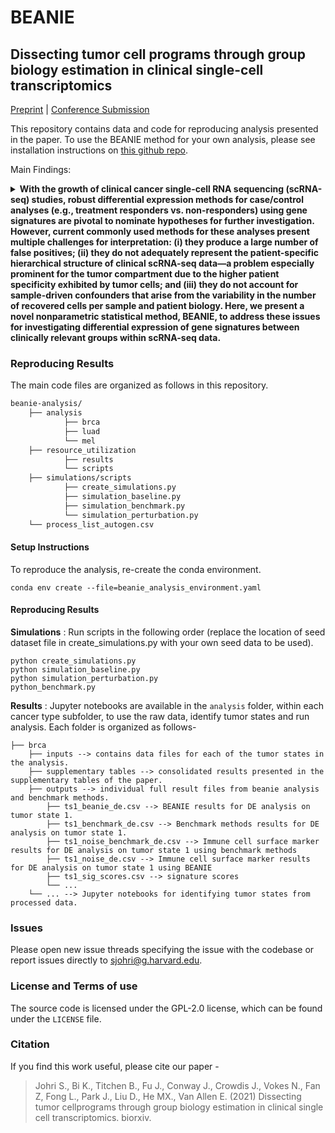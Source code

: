 # BEANIE

## Dissecting tumor cell programs through group biology estimation in clinical single-cell transcriptomics

[Preprint](https://www.biorxiv.org/content/10.1101/2021.10.22.465130v2.full) | [Conference Submission](https://aacrjournals.org/cancerres/article/83/7_Supplement/1120/722439/Abstract-1120-Dissecting-tumor-cell-programs)

This repository contains data and code for reproducing analysis presented in the paper. To use the BEANIE method for your own analysis, please see installation instructions on [this github repo](https://github.com/vanallenlab/beanie). 

Main Findings:
<details>
    
  <summary>
      <b>With the growth of clinical cancer single-cell RNA sequencing (scRNA-seq) studies, robust differential expression methods for case/control analyses (e.g., treatment responders vs. non-responders) using gene signatures are pivotal to nominate hypotheses for further investigation. However, current commonly used methods for these analyses present multiple challenges for interpretation: (i) they produce a large number of false positives; (ii) they do not adequately represent the patient-specific hierarchical structure of clinical scRNA-seq data—a problem especially prominent for the tumor compartment due to the higher patient specificity exhibited by tumor cells; and (iii) they do not account for sample-driven confounders that arise from the variability in the number of recovered cells per sample and patient biology. Here, we present a novel nonparametric statistical method, BEANIE, to address these issues for investigating differential expression of gene signatures between clinically relevant groups within scRNA-seq data.</b>
  </summary>

1. We benchmark BEANIE's performance relative to conventional methods used in differential gene signature expression analysis scRNA-seq datasets using simulated datasets, and find superior sensitivity-specificity trade-off.
2. We demonstrate BEANIE's use in real-world clinical datasets in breast cancer, lung cancer and melanoma.
3. Overall, BEANIE provides a methodological strategy to inform biological insights into unique and shared differentially expressed gene signatures across different tumor states, with utility in single-study, meta-analysis, and cross-validation across cell types.
</details>

<!-- ### Updates
 -->

### Reproducing Results
The main code files are organized as follows in this repository.

```bash
beanie-analysis/
	├── analysis
    		├── brca
    		├── luad
    		└── mel
	├── resource_utilization
    		├── results
    		└── scripts
	├── simulations/scripts
    		├── create_simulations.py
    		├── simulation_baseline.py
    		├── simulation_benchmark.py
    		└── simulation_perturbation.py
	└── process_list_autogen.csv
```

#### Setup Instructions
To reproduce the analysis, re-create the conda environment.

```
conda env create --file=beanie_analysis_environment.yaml
```

#### Reproducing Results

**Simulations** : Run scripts in the following order (replace the location of seed dataset file in create_simulations.py with your own seed data to be used).
```
python create_simulations.py
python simulation_baseline.py
python simulation_perturbation.py
python_benchmark.py
```

**Results** : Jupyter notebooks are available in the `analysis` folder, within each cancer type subfolder, to use the raw data, identify tumor states and run analysis. Each folder is organized as follows-

	├── brca
        ├── inputs --> contains data files for each of the tumor states in the analysis.
        ├── supplementary tables --> consolidated results presented in the supplementary tables of the paper.
        ├── outputs --> individual full result files from beanie analysis and benchmark methods.
            ├── ts1_beanie_de.csv --> BEANIE results for DE analysis on tumor state 1.
            ├── ts1_benchmark_de.csv --> Benchmark methods results for DE analysis on tumor state 1.
            ├── ts1_noise_benchmark_de.csv --> Immune cell surface marker results for DE analysis on tumor state 1 using benchmark methods
            ├── ts1_noise_de.csv --> Immune cell surface marker results for DE analysis on tumor state 1 using BEANIE
            ├── ts1_sig_scores.csv --> signature scores  
            └── ...
        └── ... --> Jupyter notebooks for identifying tumor states from processed data.

### Issues
Please open new issue threads specifying the issue with the codebase or report issues directly to sjohri@g.harvard.edu.

### License and Terms of use
The source code is licensed under the GPL-2.0 license, which can be found under the `LICENSE` file. 

### Citation

If you find this work useful, please cite our paper -

>Johri S., Bi K., Titchen B., Fu J., Conway J., Crowdis J., Vokes N., Fan Z, Fong L., Park J., Liu D., He MX., Van Allen E. (2021) Dissecting tumor cellprograms through group biology estimation in clinical single cell transcriptomics. biorxiv.
